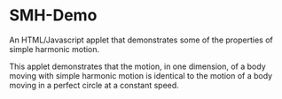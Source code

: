 # SMH-Demo
An HTML/Javascript applet that demonstrates some of the properties of simple harmonic motion.

This applet demonstrates that the motion, in one dimension, of a body moving with simple harmonic motion is identical to the motion  of a body moving in a perfect circle at a constant speed.
